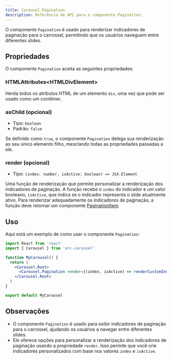 ```yaml
---
title: Carousel.Pagination
description: Referência de API para o componente Pagination.
---
```


O componente `Pagination` é usado para renderizar indicadores de paginação para o carrossel, permitindo que os usuários naveguem entre diferentes slides.

## Propriedades

O componente `Pagination` aceita as seguintes propriedades:

### HTMLAttributes\<HTMLDivElement\>

Herda todos os atributos HTML de um elemento `div`, uma vez que pode ser usado como um contêiner.

### asChild (opcional)

- Tipo: `boolean`
- Padrão: `false`

Se definido como `true`, o componente `Pagination` delega sua renderização ao seu único elemento filho, mesclando todas as propriedades passadas a ele.

### render (opcional)

- Tipo: `(index: number, isActive: boolean) => JSX.Element`

Uma função de renderização que permite personalizar a renderização dos indicadores de paginação. A função recebe o `index` do indicador e um valor booleano, `isActive`, que indica se o indicador representa o slide atualmente ativo. Para renderizar adequadamente os indicadores de paginação, a função deve retornar um componente [PaginationItem](/pt-br/reference/carousel-pagination-item).

## Uso

Aqui está um exemplo de como usar o componente `Pagination`:

```jsx
import React from 'react'
import { Carousel } from 'arc-carousel'

function MyCarousel() {
  return (
    <Carousel.Root>
      <Carousel.Pagination render={(index, isActive) => renderCustomIndicator(index, isActive)} />
    </Carousel.Root>
  )
}

export default MyCarousel
```

## Observações

- O componente `Pagination` é usado para exibir indicadores de paginação para o carrossel, ajudando os usuários a navegar entre diferentes slides.
- Ele oferece opções para personalizar a renderização dos indicadores de paginação usando a propriedade `render`. Isso permite que você crie indicadores personalizados com base nos valores `index` e `isActive`.
